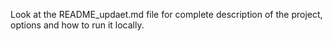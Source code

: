 Look at the README_updaet.md file for complete description of the project, options and how to run it locally. 
